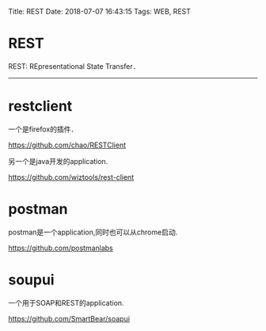 Title: REST
Date: 2018-07-07 16:43:15
Tags: WEB, REST



# REST

REST: REpresentational State Transfer．

***

# restclient

一个是firefox的插件．

<https://github.com/chao/RESTClient>

另一个是java开发的application.

<https://github.com/wiztools/rest-client>

# postman

postman是一个application,同时也可以从chrome启动.

<https://github.com/postmanlabs>

# soupui

一个用于SOAP和REST的application.

<https://github.com/SmartBear/soapui>

